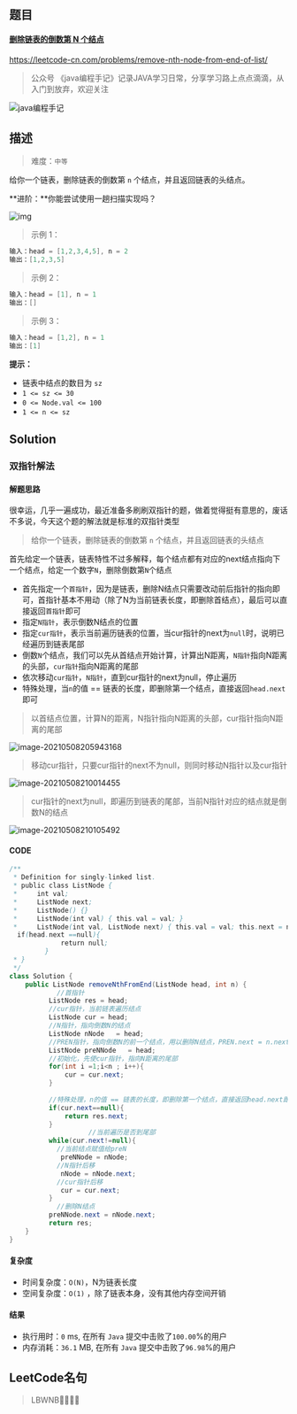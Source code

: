 ## 题目



#### [删除链表的倒数第 N 个结点](https://leetcode-cn.com/problems/remove-nth-node-from-end-of-list/)



https://leetcode-cn.com/problems/remove-nth-node-from-end-of-list/



> 公众号 《java编程手记》记录JAVA学习日常，分享学习路上点点滴滴，从入门到放弃，欢迎关注





![java编程手记](https://img-blog.csdnimg.cn/20210507224321788.png?x-oss-process=image/watermark,type_ZmFuZ3poZW5naGVpdGk,shadow_10,text_aHR0cHM6Ly9ibG9nLmNzZG4ubmV0L3dlaXhpbl80MzU5MzgyOQ==,size_16,color_FFFFFF,t_70#pic_center)

## 描述



> 难度：`中等`



给你一个链表，删除链表的倒数第 `n` 个结点，并且返回链表的头结点。

**进阶：**你能尝试使用一趟扫描实现吗？

 

![img](https://assets.leetcode.com/uploads/2020/10/03/remove_ex1.jpg)



> 示例 1：



```java
输入：head = [1,2,3,4,5], n = 2
输出：[1,2,3,5]
```



> 示例 2：



```java
输入：head = [1], n = 1
输出：[]
```



> 示例 3： 



```java
输入：head = [1,2], n = 1
输出：[1]
```



**提示：**

- 链表中结点的数目为 `sz`
- `1 <= sz <= 30`
- `0 <= Node.val <= 100`
- `1 <= n <= sz`

## Solution



### 双指针解法



#### 解题思路



很幸运，几乎一遍成功，最近准备多刷刷双指针的题，做着觉得挺有意思的，废话不多说，今天这个题的解法就是标准的双指针类型



>  给你一个链表，删除链表的倒数第 `n` 个结点，并且返回链表的头结点



首先给定一个链表，链表特性不过多解释，每个结点都有对应的next结点指向下一个结点，给定一个数字`N`，删除倒数第`N`个结点



* 首先指定一个`首指针`，因为是链表，删除N结点只需要改动前后指针的指向即可，首指针基本不用动（除了N为当前链表长度，即删除首结点），最后可以直接返回`首指针`即可
* 指定`N指针`，表示倒数N结点的位置
* 指定`cur指针`，表示当前遍历链表的位置，当cur指针的next为`null`时，说明已经遍历到链表尾部
* 倒数`N`个结点，我们可以先从首结点开始计算，计算出N距离，`N指针`指向N距离的头部，`cur指针`指向N距离的尾部
* 依次移动`cur指针`，`N指针`，直到cur指针的next为null，停止遍历
* 特殊处理，当`n`的值 == 链表的长度，即删除第一个结点，直接返回`head.next`即可





> 以首结点位置，计算N的距离，N指针指向N距离的头部，cur指针指向N距离的尾部

![image-20210508205943168](https://i.loli.net/2021/05/08/vAfmVa2FIhz3jUY.png)



> 移动cur指针，只要cur指针的next不为null，则同时移动N指针以及cur指针

![image-20210508210014455](https://i.loli.net/2021/05/08/CntlyPYij6VSbkN.png)



> cur指针的next为null，即遍历到链表的尾部，当前N指针对应的结点就是倒数N的结点



![image-20210508210105492](https://i.loli.net/2021/05/08/z3xup1i8JKNcRXo.png)





#### CODE

```java
/**
 * Definition for singly-linked list.
 * public class ListNode {
 *     int val;
 *     ListNode next;
 *     ListNode() {}
 *     ListNode(int val) { this.val = val; }
 *     ListNode(int val, ListNode next) { this.val = val; this.next = next; }
  if(head.next ==null){
             return null;
         }
 * }
 */
class Solution {
    public ListNode removeNthFromEnd(ListNode head, int n) {
        	//首指针
          ListNode res = head;
          //cur指针，当前链表遍历结点
          ListNode cur = head;
          //N指针，指向倒数N的结点
          ListNode nNode   = head;
          //PREN指针，指向倒数N的前一个结点，用以删除N结点，PREN.next = n.next
          ListNode preNNode   = head;
          //初始化，先使cur指针，指向N距离的尾部
          for(int i =1;i<n ; i++){
              cur = cur.next;
          }
        
          //特殊处理，n的值 == 链表的长度，即删除第一个结点，直接返回head.next即可
          if(cur.next==null){
              return res.next;
          }
					//当前遍历是否到尾部
          while(cur.next!=null){
            //当前结点赋值给preN
             preNNode = nNode;
            //N指针后移
             nNode = nNode.next;
            //cur指针后移
             cur = cur.next;
          }
      		//删除N结点
          preNNode.next = nNode.next;
          return res;
    }
}
```



#### 复杂度

* 时间复杂度：`O(N)`，N为链表长度
* 空间复杂度：`O(1)` ，除了链表本身，没有其他内存空间开销




#### 结果

* 执行用时：`0` ms, 在所有 `Java` 提交中击败了`100.00`%的用户
* 内存消耗：`36.1` MB, 在所有 `Java` 提交中击败了`96.98`%的用户



## LeetCode名句



> LBWNB！！！

